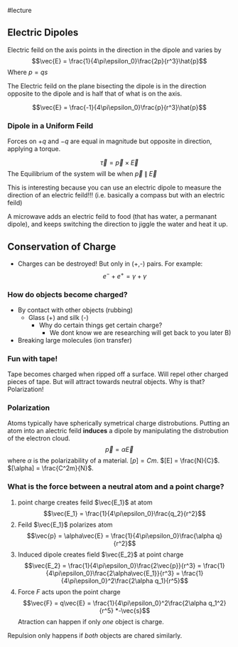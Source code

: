 #lecture

## Electric Dipoles
Electric feild on the axis points in the direction in the dipole and varies by $$\vec{E} = \frac{1}{4\pi\epsilon_0}\frac{2p}{r^3}\hat{p}$$
Where $p = qs$ 

The Electric feild on the plane bisecting the dipole is in the direction opposite to the dipole and is half that of what is on the axis.

$$\vec{E} = \frac{-1}{4\pi\epsilon_0}\frac{p}{r^3}\hat{p}$$
### Dipole in a Uniform Feild
Forces on $+q$ and $-q$ are equal in magnitude but opposite in direction, applying a torque.

$$\vec{\tau} = \vec{p} \times \vec{E}$$
The Equilibrium of the system will be when $\vec{p}\; \| \;\vec{E}$

This is interesting because you can use an electric dipole to measure the direction of an electric feild!!! (i.e. basically a compass but with an electric feild)

A microwave adds an electric feild to food (that has water, a permanant dipole), and keeps switching the direction to jiggle the water and heat it up.

## Conservation of Charge
- Charges can be destroyed! But only in (+,-) pairs. For example:$$e^- + e^+ = \gamma + \gamma$$
### How do objects become charged?
- By contact with other objects (rubbing)
	- Glass (+) and silk (-)
		- Why do certain things get certain charge?
			- We dont know we are researching will get back to you later B)
- Breaking large molecules (ion transfer)

### Fun with tape!
Tape becomes charged when ripped off a surface. Will repel other charged pieces of tape. But will attract towards neutral objects. Why is that? Polarization!

### Polarization
Atoms typically have spherically symetrical charge distrobutions. Putting an atom into an alectric feild **induces** a dipole by manipulating the distrobution of the electron cloud.
$$\vec{p} = \alpha\vec{E}$$
where $\alpha$ is the polarizability of a material. $[p] = Cm$. $[E] = \frac{N}{C}$. $[\alpha] = \frac{C^2m}{N}$.

### What is the force between a neutral atom and a point charge?
1. point charge creates feild $\vec{E_1}$ at atom $$\vec{E_1} = \frac{1}{4\pi\epsilon_0}\frac{q_2}{r^2}$$
2. Feild $\vec{E_1}$ polarizes atom $$\vec{p} = \alpha\vec{E} = \frac{1}{4\pi\epsilon_0}\frac{\alpha q}{r^2}$$
3. Induced dipole creates field $\vec{E_2}$ at point charge $$\vec{E_2} = \frac{1}{4\pi\epsilon_0}\frac{2\vec{p}}{r^3} = \frac{1}{4\pi\epsilon_0}\frac{2\alpha\vec{E_1}}{r^3} = \frac{1}{4\pi\epsilon_0}^2\frac{2\alpha q_1}{r^5}$$
4. Force $F$ acts upon the point charge $$\vec{F} = q\vec{E} = \frac{1}{4\pi\epsilon_0}^2\frac{2\alpha q_1^2}{r^5} *-\vec{s}$$
Atraction can happen if only *one* object is charge.

Repulsion only happens if *both* objects are chared similarly.

